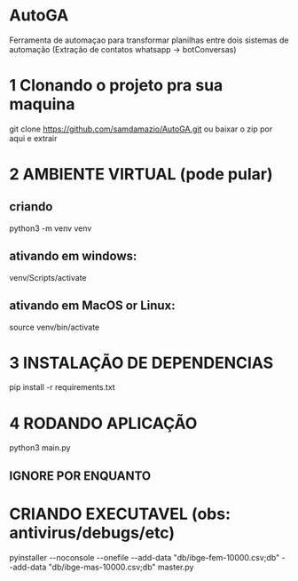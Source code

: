 # AutoGA
Ferramenta de automaçao para transformar planilhas entre dois sistemas de automação (Extração de contatos  whatsapp -> botConversas) 

# 1 Clonando o projeto pra sua maquina
git clone https://github.com/samdamazio/AutoGA.git
ou baixar o zip por aqui e extrair

# 2 AMBIENTE VIRTUAL (pode pular)
## criando
python3 -m venv venv
## ativando em windows:
venv/Scripts/activate
## ativando em MacOS or Linux:
source venv/bin/activate

# 3 INSTALAÇÃO DE DEPENDENCIAS

pip install -r requirements.txt

# 4 RODANDO APLICAÇÃO
python3 main.py

## IGNORE POR ENQUANTO
# CRIANDO EXECUTAVEL (obs: antivirus/debugs/etc)
pyinstaller --noconsole --onefile --add-data "db/ibge-fem-10000.csv;db" --add-data "db/ibge-mas-10000.csv;db" master.py

